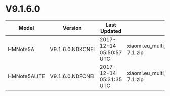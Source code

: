 # V9.1.6.0
| Model | Version | Last Updated | File Name | Size | Download Link |
| ---- | ---- | ---- | ---- | ---- | ---- |
| HMNote5A | V9.1.6.0.NDKCNEI | 2017-12-14 05:50:57 UTC | xiaomi.eu_multi_HMNote5A_V9.1.6.0.NDKCNEI_v9-7.1.zip | 1.2 GB | [SourceForge](https://sourceforge.net/projects/xiaomi-eu-multilang-miui-roms/files/xiaomi.eu/MIUI-STABLE-RELEASES/MIUIv9.1/xiaomi.eu_multi_HMNote5A_V9.1.6.0.NDKCNEI_v9-7.1.zip/download) |
| HMNote5ALITE | V9.1.6.0.NDFCNEI | 2017-12-14 05:31:35 UTC | xiaomi.eu_multi_HMNote5ALITE_V9.1.6.0.NDFCNEI_v9-7.1.zip | 1.2 GB | [SourceForge](https://sourceforge.net/projects/xiaomi-eu-multilang-miui-roms/files/xiaomi.eu/MIUI-STABLE-RELEASES/MIUIv9.1/xiaomi.eu_multi_HMNote5ALITE_V9.1.6.0.NDFCNEI_v9-7.1.zip/download) |
